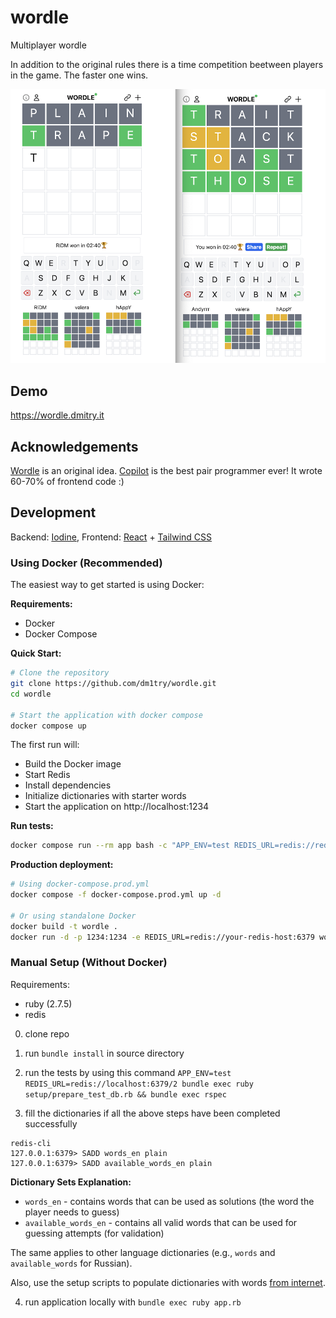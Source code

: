 # wordle

Multiplayer wordle

In addition to the original rules there is a time competition beetween players in the game.
The faster one wins.

![image](wwwordle.png)
## Demo

https://wordle.dmitry.it

## Acknowledgements

[Wordle](https://www.nytimes.com/games/wordle/index.html) is an original idea. 
[Copilot](https://copilot.github.com) is the best pair programmer ever! It wrote 60-70% of frontend code :)


## Development
Backend: [Iodine](https://github.com/boazsegev/iodine), Frontend: [React](https://github.com/facebook/react) + [Tailwind CSS](https://github.com/tailwindlabs/tailwindcss)

### Using Docker (Recommended)

The easiest way to get started is using Docker:

**Requirements:**
- Docker
- Docker Compose

**Quick Start:**
```bash
# Clone the repository
git clone https://github.com/dm1try/wordle.git
cd wordle

# Start the application with docker compose
docker compose up
```

The first run will:
- Build the Docker image
- Start Redis
- Install dependencies
- Initialize dictionaries with starter words
- Start the application on http://localhost:1234

**Run tests:**
```bash
docker compose run --rm app bash -c "APP_ENV=test REDIS_URL=redis://redis:6379/2 bundle exec ruby setup/prepare_test_db.rb && bundle exec rspec"
```

**Production deployment:**
```bash
# Using docker-compose.prod.yml
docker compose -f docker-compose.prod.yml up -d

# Or using standalone Docker
docker build -t wordle .
docker run -d -p 1234:1234 -e REDIS_URL=redis://your-redis-host:6379 wordle
```

### Manual Setup (Without Docker)

Requirements:
 - ruby (2.7.5)
 - redis

0. clone repo
1. run `bundle install` in source directory
2. run the tests by using this command `APP_ENV=test REDIS_URL=redis://localhost:6379/2 bundle exec ruby setup/prepare_test_db.rb && bundle exec rspec`

3. fill the dictionaries if all the above steps have been completed successfully
  ```
  redis-cli
  127.0.0.1:6379> SADD words_en plain
  127.0.0.1:6379> SADD available_words_en plain 
  ```
  **Dictionary Sets Explanation:**
  - `words_en` - contains words that can be used as solutions (the word the player needs to guess)
  - `available_words_en` - contains all valid words that can be used for guessing attempts (for validation)
  
  The same applies to other language dictionaries (e.g., `words` and `available_words` for Russian).

Also, use the setup scripts to populate dictionaries with words [from internet](https://github.com/dm1try/wordle/blob/a9d0babd0711d39ad8fc3f4f9bf8ee9efaa5622a/setup/seed_dictionary.rb#L1-L2).

4. run application locally with `bundle exec ruby app.rb`
